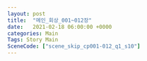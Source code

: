 ```yaml
---
layout: post
title:  "메인_회상_001~012장"
date:   2021-02-18 06:00:00 +0000
categories: Main
Tags: Story Main
SceneCode: ["scene_skip_cp001-012_q1_s10"]
---
```

